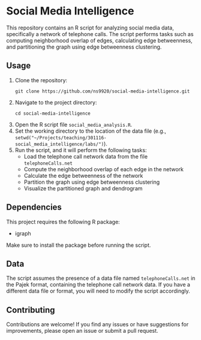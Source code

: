 <div>
    <h1>Social Media Intelligence</h1>
    <p>This repository contains an R script for analyzing social media data, specifically a network of telephone calls. The script performs tasks such as computing neighborhood overlap of edges, calculating edge betweenness, and partitioning the graph using edge betweenness clustering.</p>
    <h2>Usage</h2>
    <ol>
        <li>Clone the repository:
            <pre><code>git clone https://github.com/ns9920/social-media-intelligence.git</code></pre>
        </li>
        <li>Navigate to the project directory:
            <pre><code>cd social-media-intelligence</code></pre>
        </li>
        <li>Open the R script file <code>social_media_analysis.R</code>.</li>
        <li>Set the working directory to the location of the data file (e.g., <code>setwd("~/Projects/teaching/301116-social_media_intelligence/labs/")</code>).</li>
        <li>Run the script, and it will perform the following tasks:
            <ul>
                <li>Load the telephone call network data from the file <code>telephoneCalls.net</code></li>
                <li>Compute the neighborhood overlap of each edge in the network</li>
                <li>Calculate the edge betweenness of the network</li>
                <li>Partition the graph using edge betweenness clustering</li>
                <li>Visualize the partitioned graph and dendrogram</li>
            </ul>
        </li>
    </ol>
    <h2>Dependencies</h2>
    <p>This project requires the following R package:</p>
    <ul>
        <li>igraph</li>
    </ul>
    <p>Make sure to install the package before running the script.</p>
    <h2>Data</h2>
    <p>The script assumes the presence of a data file named <code>telephoneCalls.net</code> in the Pajek format, containing the telephone call network data. If you have a different data file or format, you will need to modify the script accordingly.</p>
    <h2>Contributing</h2>
    <p>Contributions are welcome! If you find any issues or have suggestions for improvements, please open an issue or submit a pull request.</p>
</div>
